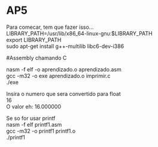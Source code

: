 # AP5

Para comecar, tem que fazer isso...  
LIBRARY_PATH=/usr/lib/x86_64-linux-gnu:$LIBRARY_PATH  
export LIBRARY_PATH  
sudo apt-get install g++-multilib libc6-dev-i386  

#Assembly chamando C  

nasm -f elf -o aprendizado.o aprendizado.asm   
gcc -m32 -o exe aprendizado.o imprimir.c   
./exe  

Insira o numero que sera convertido para float  
16  
O valor eh: 16.000000  

Se so for usar printf  
nasm -f elf printf1.asm  
gcc -m32 -o printf1 printf1.o  
./printf1  


